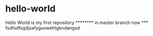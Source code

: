 # hello-world
Hello World is my first repository ********
in master branch now ***
fsdfsdfsgdjsafyguowehtgkndangsd
